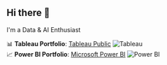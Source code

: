 ## Hi there 👋

I'm a Data & AI Enthusiast 

📊 **Tableau Portfolio**: [Tableau Public](https://public.tableau.com/app/profile/puxin.shi/vizzes) ![Tableau](https://img.shields.io/badge/-Tableau-005F9E?style=flat&logo=tableau&logoColor=white)  
📈 **Power BI Portfolio**: [Microsoft Power BI](https://app.powerbi.com/view?r=eyJrIjoiZTNiNTQ4ZTctNzFmYi00ZmYxLWJlZGYtY2YwOTU0NzcxM2RmIiwidCI6ImQ0MWZkYWIxLTdlMTUtNGNmZC1iNWZhLTcyMDBlNTRkZWI2YiJ9) ![Power BI](https://img.shields.io/badge/-Power%20BI-F2C811?style=flat&logo=power-bi&logoColor=black)  

